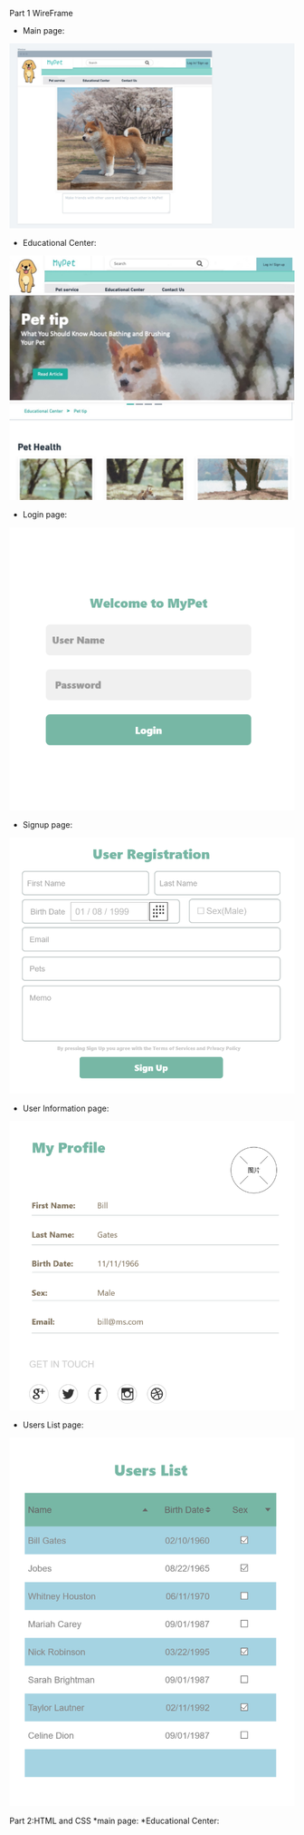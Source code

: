  Part 1 WireFrame 
* Main page:

![](imgMilestone1/WireFrameMainpage.jpeg)



* Educational Center:


![](imgMilestone1/WireFrameTips.jpg)

* Login page:

![](imgMilestone1/WireFrameLogin.jpg)

* Signup page:

![](imgMilestone1/WireFrameSignup.jpg)

* User Information page:

![](imgMilestone1/WireFrameUserInformation.jpg)

* Users List page:

![](imgMilestone1/WireFrameUsersList.jpg)

Part 2:HTML and CSS
*main page:
*Educational Center:
